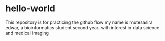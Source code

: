 # hello-world
This repository is for practicing the github flow
my name is mutesasira edwar, a bioinformatics student second year. with interest in data science and medical imaging
